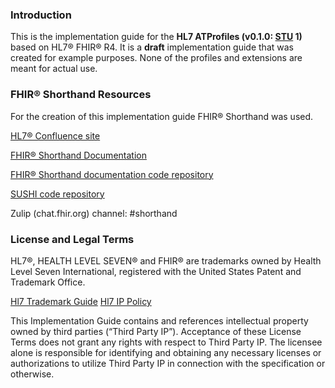 ### Introduction

This is the implementation guide for the **HL7 ATProfiles (v0.1.0: [STU](https://www.hl7.org/fhir/versions.html) 1)** based on HL7® FHIR® R4. It is a **draft** implementation guide that was created for example purposes. None of the profiles and extensions are meant for actual use.

### FHIR® Shorthand Resources

For the creation of this implementation guide FHIR® Shorthand was used.

[HL7® Confluence site](https://confluence.hl7.org/display/FHIRI/FHIR+Shorthand)

[FHIR® Shorthand Documentation](https://build.fhir.org/ig/HL7/fhir-shorthand) 

[FHIR® Shorthand documentation code repository](https://github.com/HL7/fhir-shorthand)

[SUSHI code repository](https://github.com/FHIR/sushi)

Zulip (chat.fhir.org) channel: #shorthand

### License and Legal Terms

HL7®, HEALTH LEVEL SEVEN® and FHIR® are trademarks owned by Health Level Seven International, registered with the United States Patent and Trademark Office.

[Hl7 Trademark Guide](http://www.hl7.org/legal/trademarks.cfm?ref=nav)
[Hl7 IP Policy](http://www.hl7.org/legal/ippolicy.cfm?ref=nav)

This Implementation Guide contains and references intellectual property owned by third parties (“Third Party IP”). Acceptance of these License Terms does not grant any rights with respect to Third Party IP. The licensee alone is responsible for identifying and obtaining any necessary licenses or authorizations to utilize Third Party IP in connection with the specification or otherwise.